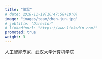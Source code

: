 ```yaml
---
title: "陈军"
# date: 2018-11-19T10:47:58+10:00
image: "images/team/chen-jun.jpg"
# jobtitle: "Director"
# linkedinurl: "https://www.linkedin.com/"
promoted: true
weight: 3
---
```


人工智能专家，武汉大学计算机学院
